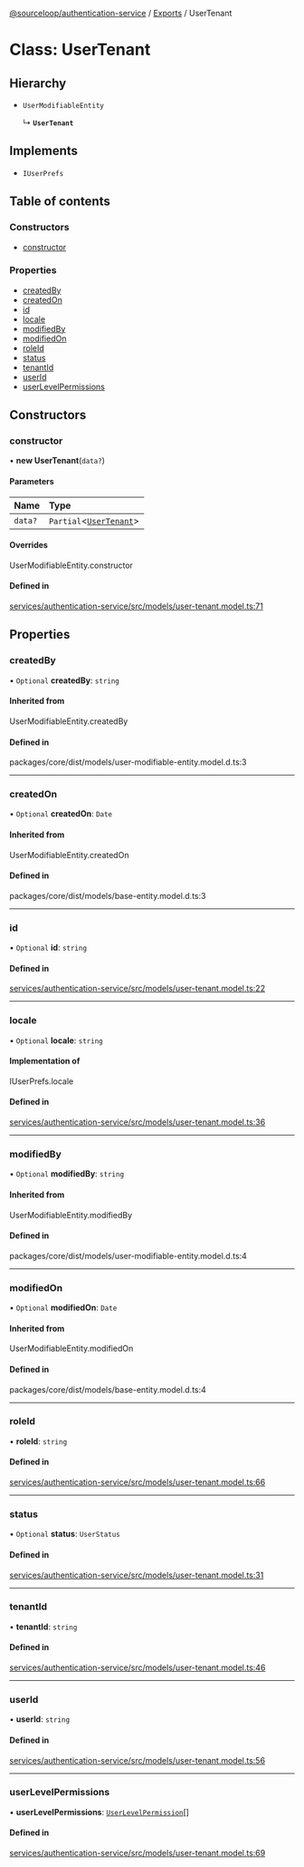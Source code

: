 [@sourceloop/authentication-service](../README.md) / [Exports](../modules.md) / UserTenant

# Class: UserTenant

## Hierarchy

- `UserModifiableEntity`

  ↳ **`UserTenant`**

## Implements

- `IUserPrefs`

## Table of contents

### Constructors

- [constructor](UserTenant.md#constructor)

### Properties

- [createdBy](UserTenant.md#createdby)
- [createdOn](UserTenant.md#createdon)
- [id](UserTenant.md#id)
- [locale](UserTenant.md#locale)
- [modifiedBy](UserTenant.md#modifiedby)
- [modifiedOn](UserTenant.md#modifiedon)
- [roleId](UserTenant.md#roleid)
- [status](UserTenant.md#status)
- [tenantId](UserTenant.md#tenantid)
- [userId](UserTenant.md#userid)
- [userLevelPermissions](UserTenant.md#userlevelpermissions)

## Constructors

### constructor

• **new UserTenant**(`data?`)

#### Parameters

| Name | Type |
| :------ | :------ |
| `data?` | `Partial`<[`UserTenant`](UserTenant.md)\> |

#### Overrides

UserModifiableEntity.constructor

#### Defined in

[services/authentication-service/src/models/user-tenant.model.ts:71](https://github.com/sourcefuse/loopback4-microservice-catalog/blob/bc2553587/services/authentication-service/src/models/user-tenant.model.ts#L71)

## Properties

### createdBy

• `Optional` **createdBy**: `string`

#### Inherited from

UserModifiableEntity.createdBy

#### Defined in

packages/core/dist/models/user-modifiable-entity.model.d.ts:3

___

### createdOn

• `Optional` **createdOn**: `Date`

#### Inherited from

UserModifiableEntity.createdOn

#### Defined in

packages/core/dist/models/base-entity.model.d.ts:3

___

### id

• `Optional` **id**: `string`

#### Defined in

[services/authentication-service/src/models/user-tenant.model.ts:22](https://github.com/sourcefuse/loopback4-microservice-catalog/blob/bc2553587/services/authentication-service/src/models/user-tenant.model.ts#L22)

___

### locale

• `Optional` **locale**: `string`

#### Implementation of

IUserPrefs.locale

#### Defined in

[services/authentication-service/src/models/user-tenant.model.ts:36](https://github.com/sourcefuse/loopback4-microservice-catalog/blob/bc2553587/services/authentication-service/src/models/user-tenant.model.ts#L36)

___

### modifiedBy

• `Optional` **modifiedBy**: `string`

#### Inherited from

UserModifiableEntity.modifiedBy

#### Defined in

packages/core/dist/models/user-modifiable-entity.model.d.ts:4

___

### modifiedOn

• `Optional` **modifiedOn**: `Date`

#### Inherited from

UserModifiableEntity.modifiedOn

#### Defined in

packages/core/dist/models/base-entity.model.d.ts:4

___

### roleId

• **roleId**: `string`

#### Defined in

[services/authentication-service/src/models/user-tenant.model.ts:66](https://github.com/sourcefuse/loopback4-microservice-catalog/blob/bc2553587/services/authentication-service/src/models/user-tenant.model.ts#L66)

___

### status

• `Optional` **status**: `UserStatus`

#### Defined in

[services/authentication-service/src/models/user-tenant.model.ts:31](https://github.com/sourcefuse/loopback4-microservice-catalog/blob/bc2553587/services/authentication-service/src/models/user-tenant.model.ts#L31)

___

### tenantId

• **tenantId**: `string`

#### Defined in

[services/authentication-service/src/models/user-tenant.model.ts:46](https://github.com/sourcefuse/loopback4-microservice-catalog/blob/bc2553587/services/authentication-service/src/models/user-tenant.model.ts#L46)

___

### userId

• **userId**: `string`

#### Defined in

[services/authentication-service/src/models/user-tenant.model.ts:56](https://github.com/sourcefuse/loopback4-microservice-catalog/blob/bc2553587/services/authentication-service/src/models/user-tenant.model.ts#L56)

___

### userLevelPermissions

• **userLevelPermissions**: [`UserLevelPermission`](UserLevelPermission.md)[]

#### Defined in

[services/authentication-service/src/models/user-tenant.model.ts:69](https://github.com/sourcefuse/loopback4-microservice-catalog/blob/bc2553587/services/authentication-service/src/models/user-tenant.model.ts#L69)
